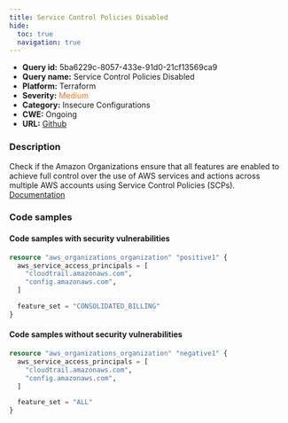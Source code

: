```yaml
---
title: Service Control Policies Disabled
hide:
  toc: true
  navigation: true
---
```


<style>
  .highlight .hll {
    background-color: #ff171742;
  }
  .md-content {
    max-width: 1100px;
    margin: 0 auto;
  }
</style>

-   **Query id:** 5ba6229c-8057-433e-91d0-21cf13569ca9
-   **Query name:** Service Control Policies Disabled
-   **Platform:** Terraform
-   **Severity:** <span style="color:#ff7213">Medium</span>
-   **Category:** Insecure Configurations
-   **CWE:** Ongoing
-   **URL:** [Github](https://github.com/DataDog/kics/tree/master/assets/queries/terraform/aws/service_control_policies_disabled)

### Description
Check if the Amazon Organizations ensure that all features are enabled to achieve full control over the use of AWS services and actions across multiple AWS accounts using Service Control Policies (SCPs).<br>
[Documentation](https://registry.terraform.io/providers/hashicorp/aws/latest/docs/resources/organizations_policy)

### Code samples
#### Code samples with security vulnerabilities
```tf title="Positive test num. 1 - tf file" hl_lines="7"
resource "aws_organizations_organization" "positive1" {
  aws_service_access_principals = [
    "cloudtrail.amazonaws.com",
    "config.amazonaws.com",
  ]

  feature_set = "CONSOLIDATED_BILLING"
}

```


#### Code samples without security vulnerabilities
```tf title="Negative test num. 1 - tf file"
resource "aws_organizations_organization" "negative1" {
  aws_service_access_principals = [
    "cloudtrail.amazonaws.com",
    "config.amazonaws.com",
  ]

  feature_set = "ALL"
}

```
